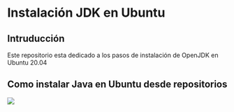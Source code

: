 # Instalación JDK en Ubuntu

## Intruducción

Este repositorio esta dedicado a los pasos de instalación de OpenJDK en Ubuntu 20.04

## Como instalar Java en Ubuntu desde repositorios

<img src="https://images.pushsquare.com/761169b05a29d/god-of-war.original.jpg">
